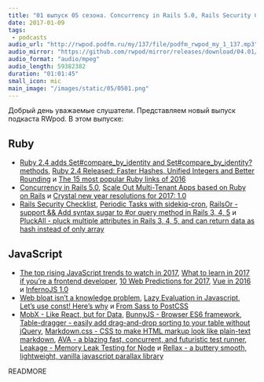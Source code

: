 ```yaml
---
title: "01 выпуск 05 сезона. Concurrency in Rails 5.0, Rails Security Checklist, 10 Web Predictions for 2017, MobX, BunnyJS, Leakage и прочее"
date: 2017-01-09
tags:
 - podcasts
audio_url: "http://rwpod.podfm.ru/my/137/file/podfm_rwpod_my_1_137.mp3"
audio_mirror: "https://github.com/rwpod/mirror/releases/download/04.01/0401.mp3"
audio_format: "audio/mpeg"
audio_length: 59382382
duration: "01:01:45"
small_icon: mic
main_image: "/images/static/05/0501.png"
---
```


Добрый день уважаемые слушатели. Представляем новый выпуск подкаста RWpod. В этом выпуске:

## Ruby

 - [Ruby 2.4 adds Set#compare_by_identity and Set#compare_by_identity? methods](http://blog.bigbinary.com/2016/12/29/ruby-2-4-adds-compare-by-identity-functionality-for-sets.html), [Ruby 2.4 Released: Faster Hashes, Unified Integers and Better Rounding](https://blog.heroku.com/ruby-2-4-features-hashes-integers-rounding) и [The 15 most popular Ruby links of 2016](https://medium.com/statuscode/the-15-most-popular-ruby-links-of-2016-ff3cf06d5b80)
 - [Concurrency in Rails 5.0](https://bibwild.wordpress.com/2016/12/29/concurrency-in-rails-5-0/), [Scale Out Multi-Tenant Apps based on Ruby on Rails](https://www.citusdata.com/blog/2017/01/05/easily-scale-out-multi-tenant-apps/) и [Crystal new year resolutions for 2017: 1.0](https://crystal-lang.org/2016/12/29/crystal-new-year-resolutions-for-2017-1-0.html)
 - [Rails Security Checklist](https://github.com/eliotsykes/rails-security-checklist), [Periodic Tasks with sidekiq-cron](https://www.driftingruby.com/episodes/periodic-tasks-with-sidekiq-cron), [RailsOr - support && Add syntax sugar to #or query method in Rails 3, 4, 5](https://github.com/khiav223577/rails_or) и [PluckAll - pluck multiple attributes in Rails 3, 4, 5, and can return data as hash instead of only array](https://github.com/khiav223577/pluck_all)

## JavaScript

 - [The top rising JavaScript trends to watch in 2017](https://medium.com/commit-push/the-top-rising-javascript-trends-to-watch-in-2017-86d8e87db3b3), [What to learn in 2017 if you’re a frontend developer](https://medium.com/@sapegin/what-to-learn-in-2017-if-youre-a-frontend-developer-b6cfef46effd), [10 Web Predictions for 2017](https://www.sitepoint.com/10-web-predictions-for-2017/), [Vue in 2016](https://medium.com/the-vue-point/vue-in-2016-8df71d98bfb3) и [InfernoJS 1.0](https://infernojs.org/)
 - [Web bloat isn’t a knowledge problem](https://hackernoon.com/web-bloat-isnt-a-knowledge-problem-46e561031663), [Lazy Evaluation in Javascript](https://hackernoon.com/lazy-evaluation-in-javascript-84f7072631b7), [Let’s use const! Here’s why](https://ponyfoo.com/articles/var-let-const) и [From Sass to PostCSS](https://tylergaw.com/articles/sass-to-postcss)
 - [MobX - Like React, but for Data](http://danielearwicker.github.io/MobX_Like_React_but_for_Data.html), [BunnyJS - Browser ES6 framework](https://bunnyjs.com/), [Table-dragger - easily add drag-and-drop sorting to your table without jQuery](https://sindu12jun.github.io/table-dragger/), [Markdown.css - CSS to make HTML markup look like plain-text markdown](http://mrcoles.com/demo/markdown-css/), [AVA - a blazing fast, concurrent, and futuristic test runner](https://github.com/avajs/ava), [Leakage - Memory Leak Testing for Node](https://github.com/andywer/leakage) и [Rellax - a buttery smooth, lightweight, vanilla javascript parallax library](https://dixonandmoe.com/rellax/)


READMORE

